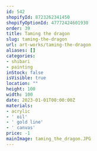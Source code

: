 ```yaml
---
id: 542
shopifyId: 8723262341450
shopifyOptionId: 47772424601930
order: 39
title: Taming the dragon
slug: taming-the-dragon
url: art-works/taming-the-dragon
aliases: []
categories:
- shibari
- painting
inStock: false
isVisible: true
location: ""
height: 100
width: 100
date: 2023-01-01T00:00:00Z
materials:
- acrylic
- ' oil'
- ' gold line'
- ' canvas'
price: -1
mainImage: taming_the_dragon.JPG
---
```


